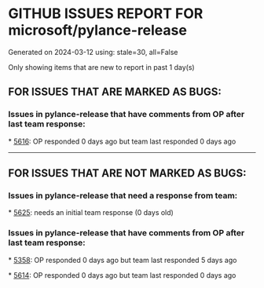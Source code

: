
# GITHUB ISSUES REPORT FOR microsoft/pylance-release


Generated on 2024-03-12 using: stale=30, all=False


Only showing items that are new to report in past 1 day(s)


## FOR ISSUES THAT ARE MARKED AS BUGS:


### Issues in pylance-release that have comments from OP after last team response:


\* [5616](https://github.com/microsoft/pylance-release/issues/5616 "No auto-completion provided when using overloaded `__new__` definitions"): OP responded 0 days ago but team last responded 0 days ago

---

## FOR ISSUES THAT ARE NOT MARKED AS BUGS:


### Issues in pylance-release that need a response from team:


\* [5625](https://github.com/microsoft/pylance-release/issues/5625 "quick fix bug, don't tip lowercase variable"): needs an initial team response (0 days old)

### Issues in pylance-release that have comments from OP after last team response:


\* [5358](https://github.com/microsoft/pylance-release/issues/5358 "Plugin consumes multiple gigabytes of disk space per workday."): OP responded 0 days ago but team last responded 5 days ago

\* [5614](https://github.com/microsoft/pylance-release/issues/5614 "Pylance using a lot of memory"): OP responded 0 days ago but team last responded 0 days ago
